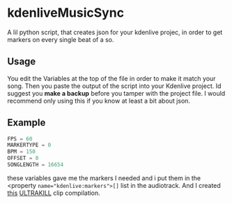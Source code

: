 # kdenliveMusicSync
A lil python script, that creates json for your kdenlive projec, in order to get markers on every single beat of a so.

## Usage
You edit the Variables at the top of the file in order to make it match your song. Then you paste the output of the script into your Kdenlive project. Id suggest you **make a backup** before you tamper with the project file. I would recommend only using this if you know at least a bit about json.

## Example
``` python
FPS = 60
MARKERTYPE = 0
BPM = 150
OFFSET = 0
SONGLENGTH = 16654
```
these variables gave me the markers I needed and i put them in the <property ```name="kdenlive:markers">[]``` list in the audiotrack.
And I created [this](https://youtu.be/c3mXKyQGOtU) [ULTRAKILL](http://devilmayquake.com/) clip compilation.
